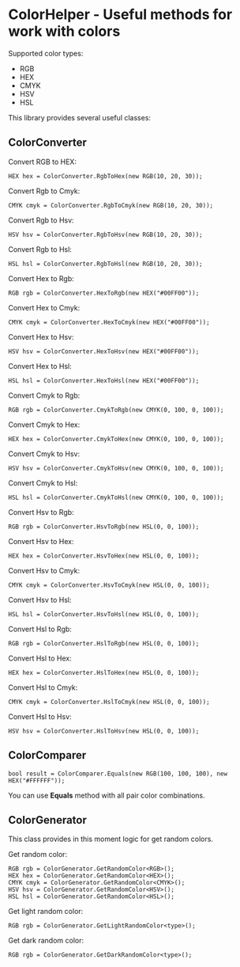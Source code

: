 # ColorHelper - Useful methods for work with colors

Supported color types:
- RGB
- HEX
- CMYK
- HSV
- HSL

This library provides several useful classes:

## ColorConverter

Convert RGB to HEX:
```
HEX hex = ColorConverter.RgbToHex(new RGB(10, 20, 30));
```

Convert Rgb to Cmyk:
```
CMYK cmyk = ColorConverter.RgbToCmyk(new RGB(10, 20, 30));
```

Convert Rgb to Hsv:
```
HSV hsv = ColorConverter.RgbToHsv(new RGB(10, 20, 30));
```

Convert Rgb to Hsl:
```
HSL hsl = ColorConverter.RgbToHsl(new RGB(10, 20, 30));
```

Convert Hex to Rgb:
```
RGB rgb = ColorConverter.HexToRgb(new HEX("#00FF00"));
```

Convert Hex to Cmyk:
```
CMYK cmyk = ColorConverter.HexToCmyk(new HEX("#00FF00"));
```

Convert Hex to Hsv:
```
HSV hsv = ColorConverter.HexToHsv(new HEX("#00FF00"));
```

Convert Hex to Hsl:
```
HSL hsl = ColorConverter.HexToHsl(new HEX("#00FF00"));
```

Convert Cmyk to Rgb:
```
RGB rgb = ColorConverter.CmykToRgb(new CMYK(0, 100, 0, 100));
```

Convert Cmyk to Hex:
```
HEX hex = ColorConverter.CmykToHex(new CMYK(0, 100, 0, 100));
```

Convert Cmyk to Hsv:
```
HSV hsv = ColorConverter.CmykToHsv(new CMYK(0, 100, 0, 100));
```

Convert Cmyk to Hsl:
```
HSL hsl = ColorConverter.CmykToHsl(new CMYK(0, 100, 0, 100));
```

Convert Hsv to Rgb:
```
RGB rgb = ColorConverter.HsvToRgb(new HSL(0, 0, 100));
```

Convert Hsv to Hex:
```
HEX hex = ColorConverter.HsvToHex(new HSL(0, 0, 100));
```

Convert Hsv to Cmyk:
```
CMYK cmyk = ColorConverter.HsvToCmyk(new HSL(0, 0, 100));
```

Convert Hsv to Hsl:
```
HSL hsl = ColorConverter.HsvToHsl(new HSL(0, 0, 100));
```

Convert Hsl to Rgb:
```
RGB rgb = ColorConverter.HslToRgb(new HSL(0, 0, 100));
```

Convert Hsl to Hex:
```
HEX hex = ColorConverter.HslToHex(new HSL(0, 0, 100));
```

Convert Hsl to Cmyk:
```
CMYK cmyk = ColorConverter.HslToCmyk(new HSL(0, 0, 100));
```

Convert Hsl to Hsv:
```
HSV hsv = ColorConverter.HslToHsv(new HSL(0, 0, 100));
```

## ColorComparer
```
bool result = ColorComparer.Equals(new RGB(100, 100, 100), new HEX("#FFFFFF"));
```

You can use **Equals** method with all pair color combinations.

## ColorGenerator

This class provides in this moment logic for get random colors.

Get random color:

```
RGB rgb = ColorGenerator.GetRandomColor<RGB>();
HEX hex = ColorGenerator.GetRandomColor<HEX>();
CMYK cmyk = ColorGenerator.GetRandomColor<CMYK>();
HSV hsv = ColorGenerator.GetRandomColor<HSV>();
HSL hsl = ColorGenerator.GetRandomColor<HSL>();
```

Get light random color:

```
RGB rgb = ColorGenerator.GetLightRandomColor<type>();
```

Get dark random color:

```
RGB rgb = ColorGenerator.GetDarkRandomColor<type>();
```
